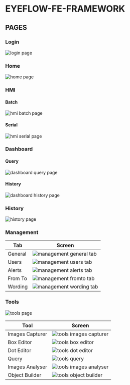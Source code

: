 # EYEFLOW-FE-FRAMEWORK

## PAGES

### Login

![login page](imagesDocumentation/login.png "login page")


### Home

![home page](imagesDocumentation/home.png "home page")

### HMI

#### Batch
![hmi batch page](imagesDocumentation/hmiBatch.png "hmi batch page")


#### Serial
![hmi serial page](imagesDocumentation/hmiSerial.png "hmi serial page")


### Dashboard

#### Query
![dashboard query page](imagesDocumentation/dashboardQuery.png "dashboard query page")

#### History
![dashboard history page](imagesDocumentation/dashboardHistory.png "dashboard history page")

### History

![history page](imagesDocumentation/history.png "history page")

### Management

| Tab  | Screen  |
|---|---|
| General  | ![management general tab](imagesDocumentation/management_general.png "management general tab")  |  
| Users  | ![management users tab](imagesDocumentation/management_users.png "management users tab")  |  
| Alerts  | ![management alerts tab](imagesDocumentation/management_alerts.png "management alerts tab")  |  
| From To  | ![management fromto tab](imagesDocumentation/management_fromto.png "management fromto tab")  |  
| Wording  | ![management wording tab](imagesDocumentation/management_wording.png "management wording tab")  |  

### Tools
![tools page](imagesDocumentation/tools.png "tools page")

| Tool  | Screen  |
|---|---|
| Images Capturer  | ![tools images capturer](imagesDocumentation/tools_imagesCapturer.png "tools images capturer")  |  
| Box Editor  | ![tools box editor](imagesDocumentation/tools_boxEditor.png "tools box editor")  |  
| Dot Editor  | ![tools dot editor](imagesDocumentation/tools_dotEditor.png "tools dot editor")  |  
| Query  | ![tools query](imagesDocumentation/tools_query.png "tools query")  |  
| Images Analyser  | ![tools images analyser](imagesDocumentation/tools_imagesAnalyser.png "tools images analyser")  |  
| Object Builder  | ![tools object builder](imagesDocumentation/tools_objectBuilder.png "tools object builder")  |  